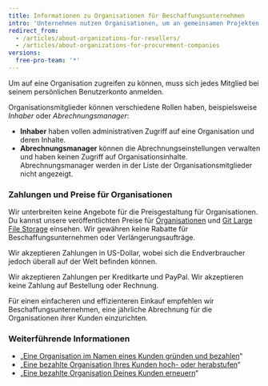 ```yaml
---
title: Informationen zu Organisationen für Beschaffungsunternehmen
intro: 'Unternehmen nutzen Organisationen, um an gemeinsamen Projekten mit mehreren Inhabern und Administratoren zusammenzuarbeiten. Du kannst eine Organisation für Deinen Kunden erstellen, eine Zahlung in seinem Namen tätigen und dann die Inhaberschaft der Organisation an Deinen Kunden übertragen.'
redirect_from:
  - /articles/about-organizations-for-resellers/
  - /articles/about-organizations-for-procurement-companies
versions:
  free-pro-team: '*'
---
```


Um auf eine Organisation zugreifen zu können, muss sich jedes Mitglied bei seinem persönlichen Benutzerkonto anmelden.

Organisationsmitglieder können verschiedene Rollen haben, beispielsweise *Inhaber* oder *Abrechnungsmanager*:

- **Inhaber** haben vollen administrativen Zugriff auf eine Organisation und deren Inhalte.
- **Abrechnungsmanager** können die Abrechnungseinstellungen verwalten und haben keinen Zugriff auf Organisationsinhalte. Abrechnungsmanager werden in der Liste der Organisationsmitglieder nicht angezeigt.

### Zahlungen und Preise für Organisationen

Wir unterbreiten keine Angebote für die Preisgestaltung für Organisationen. Du kannst unsere veröffentlichten Preise für [Organisationen](https://github.com/pricing) und [Git Large File Storage](/articles/about-storage-and-bandwidth-usage/) einsehen. Wir gewähren keine Rabatte für Beschaffungsunternehmen oder Verlängerungsaufträge.

Wir akzeptieren Zahlungen in US-Dollar, wobei sich die Endverbraucher jedoch überall auf der Welt befinden können.

Wir akzeptieren Zahlungen per Kreditkarte und PayPal. Wir akzeptieren keine Zahlung auf Bestellung oder Rechnung.

Für einen einfacheren und effizienteren Einkauf empfehlen wir Beschaffungsunternehmen, eine jährliche Abrechnung für die Organisationen ihrer Kunden einzurichten.

### Weiterführende Informationen

- „[Eine Organisation im Namen eines Kunden gründen und bezahlen](/articles/creating-and-paying-for-an-organization-on-behalf-of-a-client)“
- „[Eine bezahlte Organisation Ihres Kunden hoch- oder herabstufen](/articles/upgrading-or-downgrading-your-client-s-paid-organization)“
- „[Eine bezahlte Organisation Deines Kunden erneuern](/articles/renewing-your-client-s-paid-organization)“
